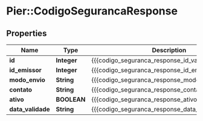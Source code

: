 # Pier::CodigoSegurancaResponse

## Properties
Name | Type | Description | Notes
------------ | ------------- | ------------- | -------------
**id** | **Integer** | {{{codigo_seguranca_response_id_value}}} | [optional] 
**id_emissor** | **Integer** | {{{codigo_seguranca_response_id_emissor_value}}} | [optional] 
**modo_envio** | **String** | {{{codigo_seguranca_response_modo_envio_value}}} | [optional] 
**contato** | **String** | {{{codigo_seguranca_response_contato_value}}} | [optional] 
**ativo** | **BOOLEAN** | {{{codigo_seguranca_response_ativo_value}}} | [optional] 
**data_validade** | **String** | {{{codigo_seguranca_response_data_validade_value}}} | [optional] 



